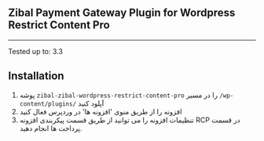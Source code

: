 
## Zibal Payment Gateway Plugin for Wordpress Restrict Content Pro
___

Tested up to: 3.3


## Installation

1. پوشه `zibal-zibal-wordpress-restrict-content-pro` را در مسیر `/wp-content/plugins/` آپلود کنید
2. افزونه را از طریق منوی 'افزونه ها' در وردپرس فعال کنید
3. تنظیمات افزونه را می توانید از طریق قسمت پیکربندی افزونه RCP در قسمت پرداخت ها انجام دهید.


